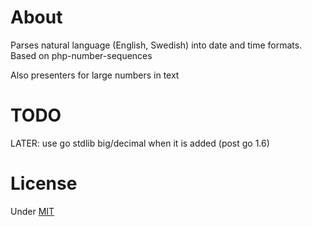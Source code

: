 # About

Parses natural language (English, Swedish) into date and time formats.
Based on php-number-sequences

Also presenters for large numbers in text


# TODO

LATER: use go stdlib big/decimal when it is added (post go 1.6)


# License

Under [MIT](LICENSE)
